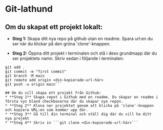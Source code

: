 # Git-lathund
## Om du skapat ett projekt lokalt:

* **Steg 1:** Skapa ditt nya repo på github utan en readme. Spara url:en du ser när du klickar på den gröna 'clone'-knappen.

* **Steg 2:** Öppna ditt projekt i terminalen och stå i dess grundmapp där du ser projektets namn. Skriv sedan i följande i terminalen:
```git init
git add .
git commit -m "first commit"
git branch -M main
git remote add origin <din-kopierade-url-här>
git push -u origin main```

## Om du vill skapa ett projekt från Github:
* **Steg 1** Skapa repot i Github med en readme. Du skapar en readme i första vyn bland checkboxarna där du skapar nya repon.
* **Steg 2** Klona ner projektet genom att klicka på 'clone'-knappen och kopiera URL:en som kommer upp där.
* **Steg 3** Gå till din terminal och ställ dig där du vill ha ditt nya projekt
* **Steg 4** Skriv in ```git clone <din-kopierade-url-här>```